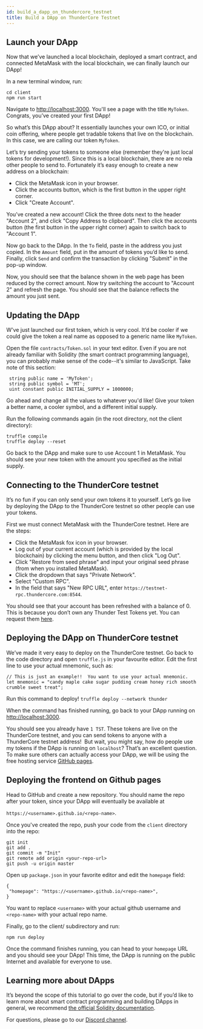 ```yaml
---
id: build_a_dapp_on_thundercore_testnet 
title: Build a DApp on ThunderCore Testnet
---
```

## Launch your DApp
Now that we’ve launched a local blockchain, deployed a smart contract, and connected MetaMask with the local blockchain, we can finally launch our DApp!

In a new terminal window, run:

```
cd client
npm run start
```

Navigate to [http://localhost:3000](http://localhost:3000). You'll see a page with the title `MyToken`.
​
Congrats, you’ve created your first DApp!

So what’s this DApp about? It essentially launches your own ICO, or initial coin offering, where people get tradable tokens that live on the blockchain. In this case, we are calling our token `MyToken`.

Let’s try sending your tokens to someone else (remember they're just local tokens for development!). Since this is a local blockchain, there are no rela other people to send to. Fortunately it’s easy enough to create a new address on a blockchain:
- Click the MetaMask icon in your browser.
- Click the accounts button, which is the first button in the upper right corner.
- Click "Create Account".

You’ve created a new account! Click the three dots next to the header "Account 2", and click "Copy Address to clipboard". Then click the accounts button (the first button in the upper right corner) again to switch back to "Account 1".

Now go back to the DApp. In the `To` field, paste in the address you just copied. In the `Amount` field, put in the amount of tokens you’d like to send. Finally, click `Send` and confirm the transaction by clicking "Submit" in the pop-up window.

Now, you should see that the balance shown in the web page has been reduced by the correct amount. Now try switching the account to "Account 2" and refresh the page. You should see that the balance reflects the amount you just sent.

## Updating the DApp
W’ve just launched our first token, which is very cool. It’d be cooler if we could give the token a real name as opposed to a generic name like `MyToken`.

Open the file `contracts/Token.sol` in your text editor. Even if you are not already familiar with Solidity (the smart contract programming language), you can probably make sense of the code--it's similar to JavaScript. Take note of this section:

```
 string public name = 'MyToken';
 string public symbol = 'MT';
 uint constant public INITIAL_SUPPLY = 1000000;
```

Go ahead and change all the values to whatever you'd like!  Give your token a better name, a cooler symbol, and a different initial supply.​

Run the following commands again (in the root directory, not the client directory):

```
truffle compile
truffle deploy --reset
```

Go back to the DApp and make sure to use Account 1 in MetaMask. You should see your new token with the amount you specified as the initial supply.

## Connecting to the ThunderCore testnet
It’s no fun if you can only send your own tokens it to yourself. Let’s go live by deploying the DApp to the ThunderCore testnet so other people can use your tokens.

First we must connect MetaMask with the ThunderCore testnet. Here are the steps:
- Click the MetaMask fox icon in your browser.
- Log out of your current account (which is provided by the local blockchain) by clicking the menu button, and then click "Log Out".
- Click "Restore from seed phrase" and input your original seed phrase (from when you installed MetaMask).
- Click the dropdown that says "Private Network".
- Select "Custom RPC".
- In the field that says "New RPC URL", enter `https://testnet-rpc.thundercore.com:8544`.

You should see that your account has been refreshed with a balance of 0. This is because you don’t own any Thunder Test Tokens yet. You can request them [here](https://faucet.thundercore.com).

## Deploying the DApp on ThunderCore testnet
We’ve made it very easy to deploy on the ThunderCore testnet. Go back to the code directory and open `truffle.js` in your favourite editor. Edit the first line to use your actual mnemonic, such as:

```
// This is just an example!!  You want to use your actual mnemonic.
let mnemonic = "candy maple cake sugar pudding cream honey rich smooth crumble sweet treat";
```

Run this command to deploy! `truffle deploy --network thunder`

When the command has finished running, go back to your DApp running on [http://localhost:3000](http://localhost:3000).

You should see you already have `1 TST`. These tokens are live on the ThunderCore testnet, and you can send tokens to anyone with a ThunderCore testnet address!
​
But wait, you might say, how do people use my tokens if the DApp is running on `localhost`? That’s an excellent question. To make sure others can actually access your DApp, we will be using the free hosting service [GitHub pages](https://pages.github.com/).

## Deploying the frontend on Github pages
Head to GitHub and create a new repository. You should name the repo after your token, since your DApp will eventually be available at

`https://<username>.github.io/<repo-name>`.

Once you've created the repo, push your code from the `client` directory into the repo:

```
git init
git add .
git commit -m "Init"
git remote add origin <your-repo-url>
git push -u origin master
```

Open up `package.json` in your favorite editor and edit the `homepage` field:

```
{
 "homepage": "https://<username>.github.io/<repo-name>",
}
```

You want to replace `<username>` with your actual github username and `<repo-name>` with your actual repo name.

Finally, go to the client/ subdirectory and run:

```
npm run deploy
```

Once the command finishes running, you can head to your `homepage` URL and you should see your DApp! This time, the DApp is running on the public Internet and available for everyone to use.

## Learning more about DApps
It’s beyond the scope of this tutorial to go over the code, but if you’d like to learn more about smart contract programming and building DApps in general, we recommend [the official Solidity documentation](http://solidity.readthedocs.io/en/latest/).​

For questions, please go to our [Discord channel](https://discord.gg/5EbxXfw).
